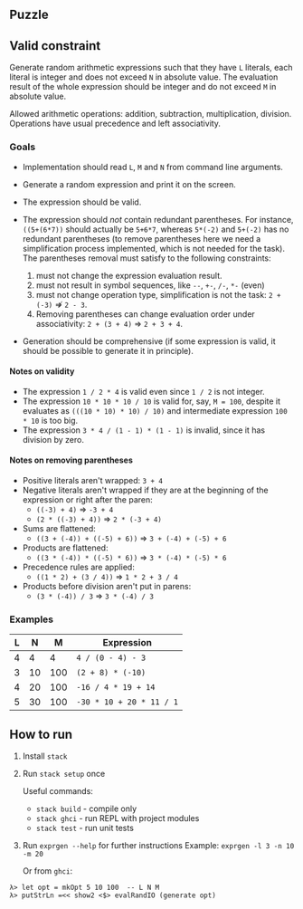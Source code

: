 ## Puzzle

## Valid constraint
Generate random arithmetic expressions such that they have `L` literals,
each literal is integer and does not exceed `N` in absolute value.
The evaluation result of the whole expression
should be integer and do not exceed `M` in absolute value.

Allowed arithmetic operations: addition, subtraction, multiplication, division.
Operations have usual precedence and left associativity.

### Goals

- Implementation should read `L`, `M` and `N` from command line arguments.
- Generate a random expression and print it on the screen.
- The expression should be valid.
- The expression should _not_ contain redundant parentheses. For instance, `((5+(6*7))` should actually be `5+6*7`, whereas `5*(-2)` and `5+(-2)` has no redundant parentheses (to remove parentheses here we need a simplification process implemented, which is not needed for the task). The parentheses removal must satisfy to the following constraints:

  1. must not change the expression evaluation result.
  2. must not result in symbol sequences, like `--`, `+-`, `/-`, `*-` (even)
  3. must not change operation type, simplification is not the task: `2 + (-3)` ⇏ `2 - 3`.
  4. Removing parentheses can change evaluation order under associativity: `2 + (3 + 4)` ⇒ `2 + 3 + 4`.

- Generation should be comprehensive (if some expression is valid, it should be possible to generate it in principle).

#### Notes on validity

- The expression `1 / 2 * 4` is valid even since `1 / 2` is not integer.
- The expression `10 * 10 * 10 / 10` is valid for, say, `M = 100`,
despite it evaluates as `(((10 * 10) * 10) / 10)` and intermediate expression `100 * 10`
is too big.
- The expression `3 * 4 / (1 - 1) * (1 - 1)` is invalid, since it has division by zero.

#### Notes on removing parentheses

- Positive literals aren't wrapped: `3 + 4`
- Negative literals aren't wrapped if they are at the
  beginning of the expression or right after the paren:
  - `((-3) + 4)` ⇒ `-3 + 4`
  - `(2 * ((-3) + 4))` ⇒ `2 * (-3 + 4)`
- Sums are flattened:
  - `((3 + (-4)) + ((-5) + 6))` ⇒ `3 + (-4) + (-5) + 6`
- Products are flattened:
  - `((3 * (-4)) * ((-5) * 6))` ⇒ `3 * (-4) * (-5) * 6`
- Precedence rules are applied:
  - `((1 * 2) + (3 / 4))` ⇒ `1 * 2 + 3 / 4`
- Products before division aren't put in parens:
  - `(3 * (-4)) / 3` ⇒ `3 * (-4) / 3`

### Examples
| L |  N |   M |               Expression |
|---|----|-----|--------------------------|
| 4 |  4 |   4 | `4 / (0 - 4) - 3`        |
| 3 | 10 | 100 | `(2 + 8) * (-10)`        |
| 4 | 20 | 100 | `-16 / 4 * 19 + 14`      |
| 5 | 30 | 100 | `-30 * 10 + 20 * 11 / 1` |


## How to run
1. Install `stack`
2. Run `stack setup` once

   Useful commands:
   - `stack build` - compile only
   - `stack ghci` - run REPL with project modules
   - `stack test` - run unit tests

3. Run `exprgen --help` for further instructions
   Example:
   `exprgen -l 3 -n 10 -m 20`
   
   Or from `ghci`:
```
λ> let opt = mkOpt 5 10 100  -- L N M
λ> putStrLn =<< show2 <$> evalRandIO (generate opt)
```

